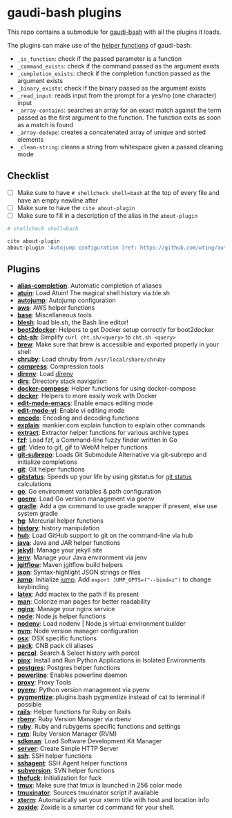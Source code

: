 # gaudi-bash plugins

This repo contains a submodule for [gaudi-bash](https://github.com/g-udi/gaudi-bash) with all the plugins it loads.

The plugins can make use of the [helper functions](https://github.com/g-udi/gaudi-bash/blob/master/lib/helpers/utils.bash) of gaudi-bash:
- `_is_function`: check if the passed parameter is a function
- `_command_exists`: check if the command passed as the argument exists
- `_completion_exists`: check if the completion function passed as the argument exists
- `_binary_exists`: check if the binary passed as the argument exists
- `_read_input`: reads input from the prompt for a yes/no (one character) input
- `_array-contains`: searches an array for an exact match against the term passed as the first argument to the function. The function exits as soon as a match is found
- `_array-dedupe`: creates a concatenated array of unique and sorted elements
- `_clean-string`: cleans a string from whitespace given a passed cleaning mode

## Checklist

- [ ] Make sure to have `# shellcheck shell=bash` at the top of every file and have an empty newline after
- [ ] Make sure to have the `cite about-plugin`
- [ ] Make sure to fill in a description of the alias in the `about-plugin`

 ```bash
# shellcheck shell=bash

cite about-plugin
about-plugin 'Autojump configuration [ref: https://github.com/wting/autojump]'
 ```

## Plugins

- [**alias-completion**](/lib/alias-completion.plugins.bash): Automatic completion of aliases
- [**atuin**](/lib/atuin.bash): Load Atuin! The magical shell history via ble.sh
- [**autojump**](/lib/autojump.plugins.bash): Autojump configuration
- [**aws**](/lib/aws.plugins.bash): AWS helper functions
- [**base**](/lib/base.plugins.bash): Miscellaneous tools
- [**blesh**](/lib/blesh.plugins.bash): load ble.sh, the Bash line editor!
- [**boot2docker**](/lib/boot2docker.plugins.bash): Helpers to get Docker setup correctly for boot2docker
- [**cht-sh**](/lib/cht-sh.plugins.bash): Simplify `curl cht.sh/<query>` to `cht.sh <query>`
- [**brew**](/lib/brew.bash): Make sure that brew is accessible and exported properly in your shell
- [**chruby**](/lib/chruby.plugins.bash): Load chruby from `/usr/local/share/chruby`
- [**compress**](/lib/compress.plugins.bash): Compression tools
- [**direnv**](/lib/direnv.plugins.bash): Load [direnv](https://direnv.net/)
- [**dirs**](/lib/dirs.plugins.bash): Directory stack navigation
- [**docker-compose**](/lib/docker-compose.plugins.bash): Helper functions for using docker-compose
- [**docker**](/lib/docker.plugins.bash): Helpers to more easily work with Docker
- [**edit-mode-emacs**](/lib/edit-mode-emacs.plugins.bash): Enable emacs editing mode
- [**edit-mode-vi**](/lib/edit-mode-vi.plugins.bash): Enable vi editing mode
- [**encode**](/lib/encode.plugins.bash): Encoding and decoding functions
- [**explain**](/lib/explain.plugins.bash): mankier.com explain function to explain other commands
- [**extract**](/lib/extract.plugins.bash): Extractor helper functions for various archive types
- [**fzf**](/lib/fzf.plugins.bash): Load fzf, a Command-line fuzzy finder written in Go
- [**gif**](/lib/gif.plugins.bash): Video to gif, gif to WebM helper functions
- [**git-subrepo**](/lib/git-subrepo.plugins.bash): Loads Git Submodule Alternative via git-subrepo and initialize completions
- [**git**](/lib/git.plugins.bash): Git helper functions
- [**gitstatus**](/lib/gitstatus.plugins.bash): Speeds up your life by using gitstatus for [git status](https://github.com/romkatv/gitstatus) calculations
- [**go**](/lib/go.plugins.bash): Go environment variables & path configuration
- [**goenv**](/lib/goenv.plugins.bash): Load Go version management via goenv
- [**gradle**](/lib/gradle.plugins.bash): Add a gw command to use gradle wrapper if present, else use system gradle
- [**hg**](/lib/hg.plugins.bash): Mercurial helper functions
- [**history**](/lib/history.plugins.bash): history manipulation
- [**hub**](/lib/hub.plugins.bash): Load GitHub support to git on the command-line via hub
- [**java**](/lib/java.plugins.bash): Java and JAR helper functions
- [**jekyll**](/lib/jekyll.plugins.bash): Manage your jekyll site
- [**jenv**](/lib/jenv.plugins.bash): Manage your Java environment via jenv
- [**jgitflow**](/lib/jgitflow.plugins.bash): Maven jgitflow build helpers
- [**json**](/lib/json.plugins.bash): Syntax-highlight JSON strings or files
- [**jump**](/lib/jump.plugins.bash): Initialize [jump](https://github.com/gsamokovarov/jump). Add `export JUMP_OPTS=("--bind=z")` to change keybinding
- [**latex**](/lib/latex.plugins.bash): Add mactex to the path if its present
- [**man**](/lib/man.plugins.bash): Colorize man pages for better readability
- [**nginx**](/lib/nginx.plugins.bash): Manage your nginx service
- [**node**](/lib/node.plugins.bash): Node.js helper functions
- [**nodenv**](/lib/nodenv.plugins.bash): Load nodenv | Node.js virtual environment builder
- [**nvm**](/lib/nvm.plugins.bash): Node version manager configuration
- [**osx**](/lib/osx.plugins.bash): OSX specific functions
- [**pack**](/lib/pack.plugins.bash): CNB pack cli aliases
- [**percol**](/lib/percol.plugins.bash): Search & Select history with percol
- [**pipx**](/lib/pipx.plugins.bash): Install and Run Python Applications in Isolated Environments
- [**postgres**](/lib/postgres.plugins.bash): Postgres helper functions
- [**powerline**](/lib/powerline.plugins.bash): Enables powerline daemon
- [**proxy**](/lib/proxy.plugins.bash): Proxy Tools
- [**pyenv**](/lib/pyenv.plugins.bash): Python version management via pyenv
- [**pygmentize**](/lib/pygmentize.plugins.bash):.plugins.bash pygmentize instead of cat to terminal if possible
- [**rails**](/lib/rails.plugins.bash): Helper functions for Ruby on Rails
- [**rbenv**](/lib/rbenv.plugins.bash): Ruby Version Manager via rbenv
- [**ruby**](/lib/ruby.plugins.bash): Ruby and rubygems specific functions and settings
- [**rvm**](/lib/rvm.plugins.bash): Ruby Version Manager (RVM)
- [**sdkman**](/lib/sdkman.plugins.bash): Load Software Development Kit Manager
- [**server**](/lib/server.plugins.bash): Create Simple HTTP Server
- [**ssh**](/lib/ssh.plugins.bash): SSH helper functions
- [**sshagent**](/lib/sshagent.plugins.bash): SSH Agent helper functions
- [**subversion**](/lib/subversion.plugins.bash): SVN helper functions
- [**thefuck**](/lib/thefuck.plugins.bash): Initialization for fuck
- [**tmux**](/lib/tmux.plugins.bash): Make sure that tmux is launched in 256 color mode
- [**tmuxinator**](/lib/tmuxinator.plugins.bash): Sources tmuxinator script if available
- [**xterm**](/lib/xterm.plugins.bash): Automatically set your xterm title with host and location info
- [**zoxide**](/lib/zoxide.plugins.bash): Zoxide is a smarter cd command for your shell.